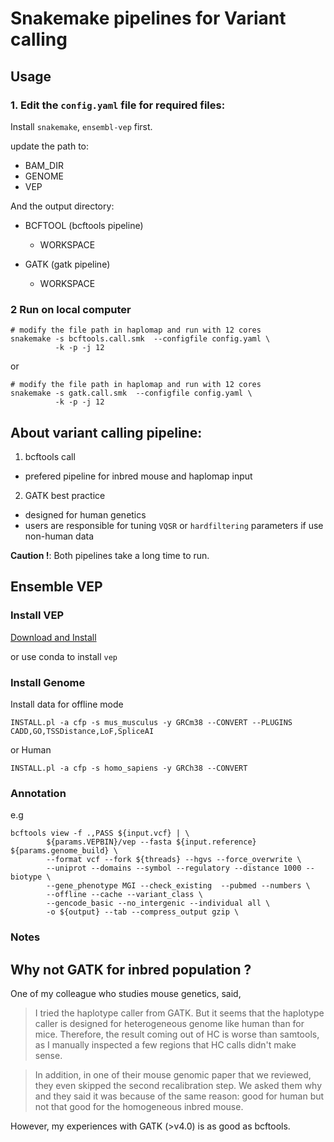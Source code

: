 # Snakemake pipelines for Variant calling

## Usage
### 1. Edit the `config.yaml` file for required files:
Install `snakemake`, `ensembl-vep` first.

update the path to:
- BAM_DIR
- GENOME
- VEP

And the output directory:
- BCFTOOL (bcftools pipeline)
  - WORKSPACE

- GATK (gatk pipeline)
  - WORKSPACE

### 2 Run on local computer
```shell
# modify the file path in haplomap and run with 12 cores
snakemake -s bcftools.call.smk  --configfile config.yaml \
          -k -p -j 12   
```

or 
```shell
# modify the file path in haplomap and run with 12 cores
snakemake -s gatk.call.smk  --configfile config.yaml \
          -k -p -j 12   
```

## About variant calling pipeline:
1. bcftools call 
  - prefered pipeline for inbred mouse and haplomap input

2. GATK best practice
  - designed for human genetics 
  - users are responsible for tuning ``VQSR`` or ``hardfiltering`` parameters if use non-human data


**Caution !**: Both pipelines take a long time to run.


## Ensemble VEP

### Install VEP

[Download and Install](https://uswest.ensembl.org/info/docs/tools/vep/script/vep_download.html)

or use conda to install `vep`

### Install Genome
Install data for offline mode
```shell
INSTALL.pl -a cfp -s mus_musculus -y GRCm38 --CONVERT --PLUGINS CADD,GO,TSSDistance,LoF,SpliceAI
```

or Human
```shell
INSTALL.pl -a cfp -s homo_sapiens -y GRCh38 --CONVERT
```


### Annotation
e.g
```shell
bcftools view -f .,PASS ${input.vcf} | \
        ${params.VEPBIN}/vep --fasta ${input.reference} ${params.genome_build} \
        --format vcf --fork ${threads} --hgvs --force_overwrite \
        --uniprot --domains --symbol --regulatory --distance 1000 --biotype \
        --gene_phenotype MGI --check_existing  --pubmed --numbers \
        --offline --cache --variant_class \
        --gencode_basic --no_intergenic --individual all \
        -o ${output} --tab --compress_output gzip \
```

### Notes


## Why not GATK for inbred population ?

One of my colleague who studies mouse genetics, said, 

> I tried the haplotype caller from GATK. But it seems that the haplotype caller is designed for heterogeneous genome like human than for mice. Therefore, the result coming out of HC is worse than samtools, as I manually inspected a few regions that HC calls didn't make sense.

> In addition, in one of their mouse genomic paper that we reviewed, they even skipped the second recalibration step. We asked them why and they said it was because of the same reason: good for human but not that good for the homogeneous inbred mouse.


However, my experiences with GATK (>v4.0) is as good as bcftools.